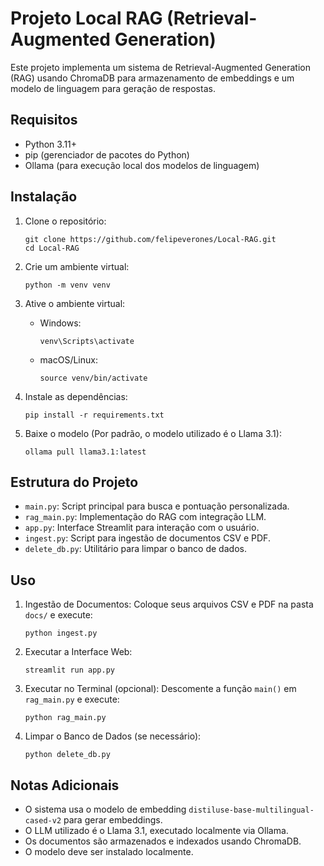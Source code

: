 # Projeto Local RAG (Retrieval-Augmented Generation)

Este projeto implementa um sistema de Retrieval-Augmented Generation (RAG) usando ChromaDB para armazenamento de embeddings e um modelo de linguagem para geração de respostas.

## Requisitos

- Python 3.11+
- pip (gerenciador de pacotes do Python)
- Ollama (para execução local dos modelos de linguagem)

## Instalação

1. Clone o repositório:
   ```
   git clone https://github.com/felipeverones/Local-RAG.git
   cd Local-RAG
   ```

2. Crie um ambiente virtual:
   ```
   python -m venv venv
   ```

3. Ative o ambiente virtual:
   - Windows:
     ```
     venv\Scripts\activate
     ```
   - macOS/Linux:
     ```
     source venv/bin/activate
     ```

4. Instale as dependências:
   ```
   pip install -r requirements.txt
   ```

5. Baixe o modelo (Por padrão, o modelo utilizado é o Llama 3.1):
   ```
   ollama pull llama3.1:latest
   ```

## Estrutura do Projeto

- `main.py`: Script principal para busca e pontuação personalizada.
- `rag_main.py`: Implementação do RAG com integração LLM.
- `app.py`: Interface Streamlit para interação com o usuário.
- `ingest.py`: Script para ingestão de documentos CSV e PDF.
- `delete_db.py`: Utilitário para limpar o banco de dados.

## Uso

1. Ingestão de Documentos:
   Coloque seus arquivos CSV e PDF na pasta `docs/` e execute:
   ```
   python ingest.py
   ```

2. Executar a Interface Web:
   ```
   streamlit run app.py
   ```

3. Executar no Terminal (opcional):
   Descomente a função `main()` em `rag_main.py` e execute:
   ```
   python rag_main.py
   ```

4. Limpar o Banco de Dados (se necessário):
   ```
   python delete_db.py
   ```

## Notas Adicionais

- O sistema usa o modelo de embedding `distiluse-base-multilingual-cased-v2` para gerar embeddings.
- O LLM utilizado é o Llama 3.1, executado localmente via Ollama.
- Os documentos são armazenados e indexados usando ChromaDB.
- O modelo deve ser instalado localmente.

